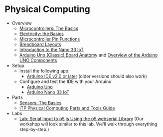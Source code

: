 # Physical Computing

- Overview
  - [Microcontrollers: The Basics](https://itp.nyu.edu/physcomp/lessons/microcontrollers-the-basics/)
  - [Electricity: the Basics](https://itp.nyu.edu/physcomp/lessons/electronics/electricity-the-basics/)
  - [Microcontroller Pin Functions](https://itp.nyu.edu/physcomp/resources/microcontroller-pin-functions/)
  - [Breadboard Layouts](https://itp.nyu.edu/physcomp/labs/breadboard-layouts/)
  - [Introduction to the Nano 33 IoT](https://itp.nyu.edu/physcomp/introduction-to-the-nano-33-iot/)
  - [Arduino Uno (Classic) Board Anatomy](https://docs.arduino.cc/tutorials/uno-rev3/BoardAnatomy) and [Overview of the Arduino UNO Components](https://docs.arduino.cc/tutorials/uno-rev3/intro-to-board)
- Setup
  - Install the following app:
    - [Arduino IDE v2.0 or later](https://www.arduino.cc/en/software) (older versions should also work)
  - Configure and test the IDE with your Arduino:
    - [Arduino Uno](https://docs.arduino.cc/software/ide-v1/tutorials/getting-started/cores/arduino-avr)
    - [Arduino Nano 33 IoT](https://docs.arduino.cc/software/ide-v1/tutorials/getting-started/cores/arduino-samd)
- Parts
  - [Sensors: The Basics](https://itp.nyu.edu/physcomp/lessons/sensors-the-basics/)
  - [ITP Physical Computing Parts and Tools Guide](https://itp.nyu.edu/physcomp/resources/parts-and-tools-guide/)
- Labs
  - [Lab: Serial Input to p5.js Using the p5.webserial Library](https://itp.nyu.edu/physcomp/labs/labs-serial-communication/lab-webserial-input-to-p5-js/) (Our workshop will look similar to this lab. We'll walk through everything step-by-step.)
